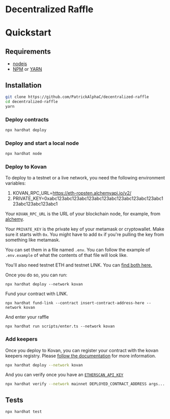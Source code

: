 # Decentralized Raffle

# Quickstart
 ## Requirements

- [nodejs](https://nodejs.org/en/)
- [NPM](https://www.npmjs.com/) or [YARN](https://yarnpkg.com/)

## Installation

```sh
git clone https://github.com/PatrickAlphaC/decentralized-raffle
cd decentralized-raffle
yarn
```
### Deploy contracts

```sh
npx hardhat deploy
```

### Deploy and start a local node

```sh
npx hardhat node
```

### Deploy to Kovan

To deploy to a testnet or a live network, you need the following environment variables:

1. KOVAN_RPC_URL=https://eth-ropsten.alchemyapi.io/v2/<YOUR ALCHEMY KEY>
2. PRIVATE_KEY=0xabc123abc123abc123abc123abc123abc123abc123abc123abc123abc123abc1

Your `KOVAN_RPC_URL` is the URL of your blockchain node, for example, from [alchemy](https://www.alchemy.com/).

Your `PRIVATE_KEY` is the private key of your metamask or cryptowallet. Make sure it starts with `0x`. You might have to add `0x` if you're pulling the key from something like metamask. 

You can set them in a file named `.env`. You can follow the example of `.env.example` of what the contents of that file will look like. 

You'll also need testnet ETH and testnet LINK. You can [find both here.](https://faucets.chain.link/)

Once you do so, you can run:

```
npx hardhat deploy --network kovan
```
Fund your contract with LINK.
```
npx hardhat fund-link --contract insert-contract-address-here --network kovan
```
And enter your raffle
``` 
npx hardhat run scripts/enter.ts --network kovan
```


### Add keepers

Once you deploy to Kovan, you can register your contract with the kovan keepers registry. Please [follow the documentation](https://docs.chain.link/docs/chainlink-keepers/compatible-contracts/) for more information. 

```sh
npx hardhat deploy --network kovan
```

And you can verify once you have an [`ETHERSCAN_API_KEY`](https://etherscan.io/apis)

```sh
npx hardhat verify --network mainnet DEPLOYED_CONTRACT_ADDRESS args...
```

## Tests

```sh
npx hardhat test
```

